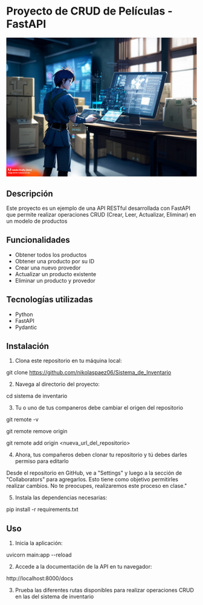 # Proyecto de CRUD de Películas - FastAPI

<img src="img/nicolas.jpg" alt="Logo sistema de inventario">

## Descripción

Este proyecto es un ejemplo de una API RESTful desarrollada con FastAPI que permite realizar operaciones CRUD (Crear, Leer, Actualizar, Eliminar) en un modelo de productos 

## Funcionalidades

- Obtener todos los productos
- Obtener una producto por su ID
- Crear una nuevo provedor 
- Actualizar un producto existente
- Eliminar un producto y provedor 

## Tecnologías utilizadas

- Python
- FastAPI
- Pydantic

## Instalación

1. Clona este repositorio en tu máquina local:

git clone https://github.com/nikolaspaez06/Sistema_de_Inventario


2. Navega al directorio del proyecto:

cd sistema de inventario

3. Tu o uno de tus companeros debe cambiar el origen del repositorio 

git remote -v

git remote remove origin

git remote add origin <nueva_url_del_repositorio>

4. Ahora, tus compañeros deben clonar tu repositorio y tú debes darles permiso para editarlo

Desde el repositorio en GitHub, ve a "Settings" y luego a la sección de "Collaborators" para agregarlos. Esto tiene como objetivo permitirles realizar cambios. No te preocupes, realizaremos este proceso en clase."

5. Instala las dependencias necesarias:

pip install -r requirements.txt


## Uso

1. Inicia la aplicación:

uvicorn main:app --reload


2. Accede a la documentación de la API en tu navegador:

http://localhost:8000/docs


3. Prueba las diferentes rutas disponibles para realizar operaciones CRUD en las del sistema de inventario




